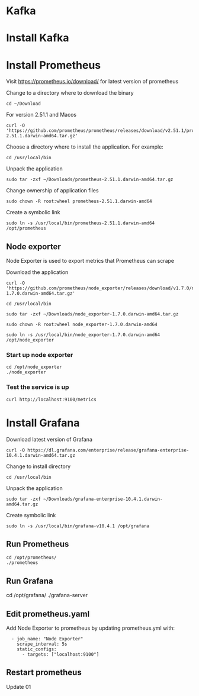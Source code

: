 # Kafka

# Install Kafka

# Install Prometheus

Visit https://prometheus.io/download/ for latest version of prometheus

Change to a directory where to download the binary
```
cd ~/Download
```

For version 2.51.1 and Macos
```
curl -O 'https://github.com/prometheus/prometheus/releases/download/v2.51.1/prometheus-2.51.1.darwin-amd64.tar.gz'
```

Choose a directory where to install the application. For example:
```
cd /usr/local/bin
```

Unpack the application
```
sudo tar -zxf ~/Downloads/prometheus-2.51.1.darwin-amd64.tar.gz
```

Change ownership of application files
```
sudo chown -R root:wheel prometheus-2.51.1.darwin-amd64
```

Create a symbolic link 
```
sudo ln -s /usr/local/bin/prometheus-2.51.1.darwin-amd64 /opt/prometheus
```

## Node exporter
Node Exporter is used to export metrics that Prometheus can scrape

Download the application
```
curl -O 'https://github.com/prometheus/node_exporter/releases/download/v1.7.0/node_exporter-1.7.0.darwin-amd64.tar.gz'
```

```
cd /usr/local/bin
```

```
sudo tar -zxf ~/Downloads/node_exporter-1.7.0.darwin-amd64.tar.gz
```


```
sudo chown -R root:wheel node_exporter-1.7.0.darwin-amd64
```

```
sudo ln -s /usr/local/bin/node_exporter-1.7.0.darwin-amd64 /opt/node_exporter
```

### Start up node exporter 
```
cd /opt/node_exporter
./node_exporter
```

### Test the service is up
```
curl http://localhost:9100/metrics
```

# Install Grafana

Download latest version of Grafana
```
curl -O https://dl.grafana.com/enterprise/release/grafana-enterprise-10.4.1.darwin-amd64.tar.gz
```

Change to install directory
```
cd /usr/local/bin
```

Unpack the application
```
sudo tar -zxf ~/Downloads/grafana-enterprise-10.4.1.darwin-amd64.tar.gz
```

Create symbolic link
```
sudo ln -s /usr/local/bin/grafana-v10.4.1 /opt/grafana
```
## Run Prometheus
```
cd /opt/prometheus/
./prometheus
```
## Run Grafana

cd /opt/grafana/
./grafana-server

## Edit prometheus.yaml

Add Node Exporter to prometheus by updating prometheus.yml with:
```
  - job_name: "Node Exporter"
    scrape_interval: 5s
    static_configs:
      - targets: ["localhost:9100"]
```

## Restart prometheus

Update 01
